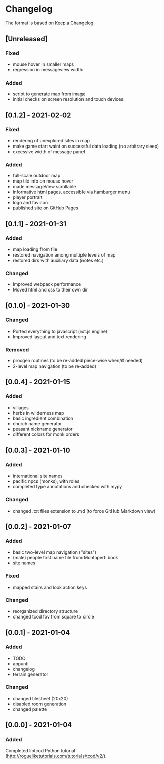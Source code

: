 # Changelog
The format is based on [Keep a Changelog](https://keepachangelog.com/en/1.0.0/).

## [Unreleased]

### Fixed
- mouse hover in smaller maps
- regression in messageview width

### Added
- script to generate map from image
- initial checks on screen resolution and touch devices


## [0.1.2] - 2021-02-02
### Fixed
- rendering of unexplored sites in map
- make game start waint on successful data loading (no arbitrary sleep)
- excessive width of message panel

### Added
- full-scale outdoor map
- map tile info on mouse hover
- made messageView scrollable
- informative html pages, accessible via hamburger menu
- player portrait
- logo and favicon
- published site on GitHub Pages


## [0.1.1] - 2021-01-31
### Added
- map loading from file
- restored navigation among multiple levels of map
- restored dirs with auxiliary data (notes etc.)

### Changed
- Improved webpack performance
- Moved html and css to their own dir


## [0.1.0] - 2021-01-30
### Changed
- Ported everything to javascript (rot.js engine)
- Improved layout and text rendering

### Removed
- procgen routines (to be re-added piece-wise when/if needed)
- 2-level map navigation (to be re-added)


## [0.0.4] - 2021-01-15
### Added
- villages
- herbs in wilderness map
- basic ingredient combination
- church name generator
- peasant nickname generator
- different colors for monk orders


## [0.0.3] - 2021-01-10
### Added
- international site names
- pacific npcs (monks), with roles
- completed type annotations and checked with mypy

### Changed
- changed .txt files extension to .md (to force GitHub Markdown view)



## [0.0.2] - 2021-01-07
### Added
- basic two-level map navigation ("sites")
- (male) people first name file from Montaperti book
- site names

### Fixed
- mapped stairs and look action keys

### Changed
- reorganized directory structure
- changed tcod fov from square to circle


## [0.0.1] - 2021-01-04
### Added
- TODO
- appunti
- changelog
- terrain generator

### Changed
- changed tilesheet (20x20)
- disabled room generation
- changed palette


## [0.0.0] - 2021-01-04
### Added
Completed libtcod Python tutorial (http://rogueliketutorials.com/tutorials/tcod/v2/).

